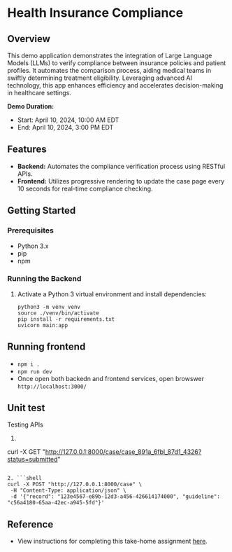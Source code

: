 # Health Insurance Compliance

## Overview

This demo application demonstrates the integration of Large Language Models (LLMs) to verify compliance between insurance policies and patient profiles. It automates the comparison process, aiding medical teams in swiftly determining treatment eligibility. Leveraging advanced AI technology, this app enhances efficiency and accelerates decision-making in healthcare settings.

**Demo Duration:**
- Start: April 10, 2024, 10:00 AM EDT
- End: April 10, 2024, 3:00 PM EDT

## Features

- **Backend:** Automates the compliance verification process using RESTful APIs.
- **Frontend:** Utilizes progressive rendering to update the case page every 10 seconds for real-time compliance checking.

## Getting Started

### Prerequisites

- Python 3.x
- pip
- npm

### Running the Backend

1. Activate a Python 3 virtual environment and install dependencies:
   ```shell
   python3 -m venv venv
   source ./venv/bin/activate
   pip install -r requirements.txt
   uvicorn main:app
   ```
   
## Running frontend
  * `npm i .`
  * `npm run dev`
  * Once open both backedn and frontend services, open browswer `http://localhost:3000/`

## Unit test

Testing APIs

1. ```shell
curl -X GET "http://127.0.0.1:8000/case/case_891a_6fbl_87d1_4326?status=submitted"
```

2. ```shell
curl -X POST "http://127.0.0.1:8000/case" \
 -H "Content-Type: application/json" \
 -d '{"record": "123e4567-e89b-12d3-a456-426614174000", "guideline": "c56a4180-65aa-42ec-a945-5fd"}'
```

## Reference

* View instructions for completing this take-home assignment [here](https://co-helm.notion.site/Senior-Product-Engineer-Take-Home-6e82ec45cc2a46b59a0d9ee3aeb9449c).
